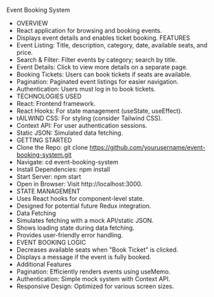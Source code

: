 Event Booking System
 - OVERVIEW
- React application for browsing and booking events.
- Displays event details and enables ticket booking.
FEATURES
- Event Listing: Title, description, category, date, available seats, and price.
- Search & Filter: Filter events by category; search by title.
- Event Details: Click to view more details on a separate page.
- Booking Tickets: Users can book tickets if seats are available.
- Pagination: Paginated event listings for easier navigation.
- Authentication: Users must log in to book tickets.
- TECHNOLOGIES USED
- React: Frontend framework.
- React Hooks: For state management (useState, useEffect).
- tAILWIND CSS: For styling (consider Tailwind CSS).
- Context API: For user authentication sessions.
- Static JSON: Simulated data fetching.
- GETTING STARTED
- Clone the Repo: git clone https://github.com/yourusername/event-booking-system.git
- Navigate: cd event-booking-system
- Install Dependencies: npm install
- Start Server: npm start
- Open in Browser: Visit http://localhost:3000.
- STATE MANAGEMENT
- Uses React hooks for component-level state.
- Designed for potential future Redux integration.
- Data Fetching
- Simulates fetching with a mock API/static JSON.
- Shows loading state during data fetching.
- Provides user-friendly error handling.
- EVENT BOOKING LOGIC
- Decreases available seats when "Book Ticket" is clicked.
- Displays a message if the event is fully booked.
- Additional Features
- Pagination: Efficiently renders events using useMemo.
- Authentication: Simple mock system with Context API.
- Responsive Design: Optimized for various screen sizes.
